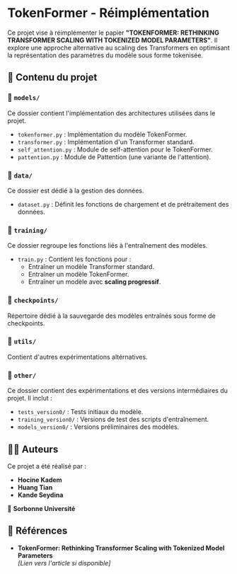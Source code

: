# TokenFormer - Réimplémentation

Ce projet vise à réimplémenter le papier **"TOKENFORMER: RETHINKING TRANSFORMER SCALING WITH TOKENIZED MODEL PARAMETERS"**. Il explore une approche alternative au scaling des Transformers en optimisant la représentation des paramètres du modèle sous forme tokenisée.

## 📌 Contenu du projet

### 📂 `models/`
Ce dossier contient l'implémentation des architectures utilisées dans le projet.  
- `tokenformer.py` : Implémentation du modèle TokenFormer.
- `transformer.py` : Implémentation d'un Transformer standard.
- `self_attention.py` : Module de self-attention pour le TokenFormer.
- `pattention.py` : Module de Pattention (une variante de l'attention).

### 📂 `data/`
Ce dossier est dédié à la gestion des données.  
- `dataset.py` : Définit les fonctions de chargement et de prétraitement des données.

### 📂 `training/`
Ce dossier regroupe les fonctions liés à l'entraînement des modèles.  
- `train.py` : Contient les fonctions pour :
  - Entraîner un modèle Transformer standard.
  - Entraîner un modèle TokenFormer.
  - Entraîner un modèle avec **scaling progressif**.

### 📂 `checkpoints/`
Répertoire dédié à la sauvegarde des modèles entraînés sous forme de checkpoints.

### 📂 `utils/`
Contient d'autres expérimentations altérnatives.

### 📂 `other/`
Ce dossier contient des expérimentations et des versions intermédiaires du projet. Il inclut :
- `tests_version0/` : Tests initiaux du modèle.
- `training_version0/` : Versions de test des scripts d'entraînement.
- `models_version0/` : Versions préliminaires des modèles.

## 👨‍💻 Auteurs
Ce projet a été réalisé par :
- **Hocine Kadem**
- **Huang Tian**
- **Kande Seydina**

📍 **Sorbonne Université**

## 📜 Références
- **TokenFormer: Rethinking Transformer Scaling with Tokenized Model Parameters**  
  _[Lien vers l'article si disponible]_

